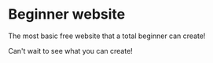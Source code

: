 # Beginner website

The most basic free website that a total beginner can create!

Can't wait to see what you can create!
